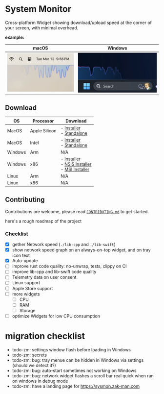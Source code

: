 # System Monitor

Cross-platform Widget showing download/upload speed at the corner of your screen, with minimal overhead.

**example:**

|                         macOS                         |                        Windows                         |
| :---------------------------------------------------: | :----------------------------------------------------: |
| ![alt text](desktop/assets/jpeg/sysmon-sample-macos.jpeg) | ![alt text](desktop/assets/jpeg/sysmon-sample-windows.png) |

## Download

| OS      | Processor     | Download                                                                                                                                                                                                                                                                                                                                                                  |
| ------- | ------------- | ------------------------------------------------------------------------------------------------------------------------------------------------------------------------------------------------------------------------------------------------------------------------------------------------------------------------------------------------------------------------- |
| MacOS   | Apple Silicon | - [Installer](https://github.com/ZibanPirate/sysmon/releases/latest/download/System.Monitor_0.0.32_aarch64.dmg)<br>- [Standalone](https://github.com/ZibanPirate/sysmon/releases/latest/download/System.Monitor_aarch64.app.tar.gz)                                                                                                                                       |
| MacOS   | Intel         | - [Installer](https://github.com/ZibanPirate/sysmon/releases/latest/download/System.Monitor_0.0.32_x64.dmg)<br>- [Standalone](https://github.com/ZibanPirate/sysmon/releases/latest/download/System.Monitor_x64.app.tar.gz)                                                                                                                                               |
| Windows | Arm           | N/A                                                                                                                                                                                                                                                                                                                                                                       |
| Windows | x86           | - [Installer](https://github.com/ZibanPirate/sysmon/releases/latest/download/System.Monitor_0.0.32_x64-setup.exe)<br>- [NSIS Installer](https://github.com/ZibanPirate/sysmon/releases/latest/download/System.Monitor_0.0.32_x64-setup.nsis.zip)<br>- [MSI Installer](https://github.com/ZibanPirate/sysmon/releases/latest/download/System.Monitor_0.0.32_x64_en-US.msi) |
| Linux   | Arm           | N/A                                                                                                                                                                                                                                                                                                                                                                       |
| Linux   | x86           | N/A                                                                                                                                                                                                                                                                                                                                                                       |

## Contributing

Contributions are welcome, please read [`CONTRIBUTING.md`](./CONTRIBUTING.md) to get started.

here's a rough roadmap of the project

### Checklist

- [x] gether Network speed (`./lib-cpp` and `./lib-swift`)
- [x] show network speed graph on an always-on-top widget, and on tray icon text
- [x] Auto-update
- [ ] improve rust code quality: no-unwrap, tests, clippy on CI
- [ ] improve lib-cpp and lib-swift code quality
- [ ] Telemetry data on user consent
- [ ] Linux support
- [ ] Apple Store support
- [ ] more widgets
  - [ ] CPU
  - [ ] RAM
  - [ ] Storage
- [ ] optimize Widgets for low CPU consumption

# migration checklist

- todo-zm: settings window flash before loading in Windows
- todo-zm: secrets
- todo-zm: bug: tray menue can be hidden in Windows via settings (should we detect it?)
- todo-zm: bug: auto-start sometimes not working on Windows
- todo-zm: bug: network widget flashes a scroll bar real quick when ran on windows in debug mode
- todo-zm: have a landing page for https://sysmon.zak-man.com
